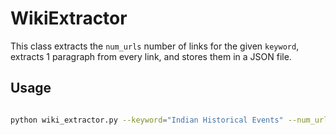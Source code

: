 # WikiExtractor

This class extracts the `num_urls` number of links for the given `keyword`, extracts 1 paragraph from every link, and stores them in a JSON file.

## Usage

```zsh

python wiki_extractor.py --keyword="Indian Historical Events" --num_urls=10 --output="out.json"

```
